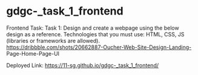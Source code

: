 # gdgc-_task_1_frontend
Frontend Task:
Task 1: Design and create a webpage using the below design as a reference.
Technologies that you must use: HTML, CSS, JS (libraries or frameworks are
allowed).
https://dribbble.com/shots/20662887-Oucher-Web-Site-Design-Landing-
Page-Home-Page-UI

Deployed Link: https://11-sg.github.io/gdgc-_task_1_frontend/
